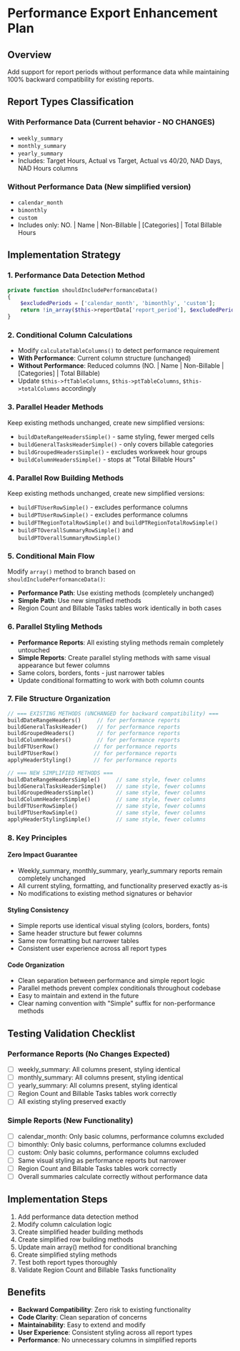 # Performance Export Enhancement Plan

## Overview
Add support for report periods without performance data while maintaining 100% backward compatibility for existing reports.

## Report Types Classification

### **With Performance Data** (Current behavior - NO CHANGES)
- `weekly_summary`
- `monthly_summary` 
- `yearly_summary`
- Includes: Target Hours, Actual vs Target, Actual vs 40/20, NAD Days, NAD Hours columns

### **Without Performance Data** (New simplified version)
- `calendar_month`
- `bimonthly`
- `custom`
- Includes only: NO. | Name | Non-Billable | [Categories] | Total Billable Hours

## Implementation Strategy

### 1. **Performance Data Detection Method**
```php
private function shouldIncludePerformanceData()
{
    $excludedPeriods = ['calendar_month', 'bimonthly', 'custom'];
    return !in_array($this->reportData['report_period'], $excludedPeriods);
}
```

### 2. **Conditional Column Calculations**
- Modify `calculateTableColumns()` to detect performance requirement
- **With Performance**: Current column structure (unchanged)
- **Without Performance**: Reduced columns (NO. | Name | Non-Billable | [Categories] | Total Billable)
- Update `$this->ftTableColumns`, `$this->ptTableColumns`, `$this->totalColumns` accordingly

### 3. **Parallel Header Methods**
Keep existing methods unchanged, create new simplified versions:
- `buildDateRangeHeadersSimple()` - same styling, fewer merged cells
- `buildGeneralTasksHeaderSimple()` - only covers billable categories  
- `buildGroupedHeadersSimple()` - excludes workweek hour groups
- `buildColumnHeadersSimple()` - stops at "Total Billable Hours"

### 4. **Parallel Row Building Methods**
Keep existing methods unchanged, create new simplified versions:
- `buildFTUserRowSimple()` - excludes performance columns
- `buildPTUserRowSimple()` - excludes performance columns
- `buildFTRegionTotalRowSimple()` and `buildPTRegionTotalRowSimple()`
- `buildFTOverallSummaryRowSimple()` and `buildPTOverallSummaryRowSimple()`

### 5. **Conditional Main Flow**
Modify `array()` method to branch based on `shouldIncludePerformanceData()`:
- **Performance Path**: Use existing methods (completely unchanged)
- **Simple Path**: Use new simplified methods
- Region Count and Billable Tasks tables work identically in both cases

### 6. **Parallel Styling Methods**
- **Performance Reports**: All existing styling methods remain completely untouched
- **Simple Reports**: Create parallel styling methods with same visual appearance but fewer columns
- Same colors, borders, fonts - just narrower tables
- Update conditional formatting to work with both column counts

### 7. **File Structure Organization**
```php
// === EXISTING METHODS (UNCHANGED for backward compatibility) ===
buildDateRangeHeaders()     // for performance reports
buildGeneralTasksHeader()   // for performance reports
buildGroupedHeaders()       // for performance reports
buildColumnHeaders()        // for performance reports
buildFTUserRow()           // for performance reports
buildPTUserRow()           // for performance reports
applyHeaderStyling()       // for performance reports

// === NEW SIMPLIFIED METHODS ===
buildDateRangeHeadersSimple()     // same style, fewer columns
buildGeneralTasksHeaderSimple()   // same style, fewer columns
buildGroupedHeadersSimple()       // same style, fewer columns
buildColumnHeadersSimple()        // same style, fewer columns
buildFTUserRowSimple()            // same style, fewer columns
buildPTUserRowSimple()            // same style, fewer columns
applyHeaderStylingSimple()        // same style, fewer columns
```

### 8. **Key Principles**

#### **Zero Impact Guarantee**
- Weekly_summary, monthly_summary, yearly_summary reports remain completely unchanged
- All current styling, formatting, and functionality preserved exactly as-is
- No modifications to existing method signatures or behavior

#### **Styling Consistency**
- Simple reports use identical visual styling (colors, borders, fonts)
- Same header structure but fewer columns
- Same row formatting but narrower tables
- Consistent user experience across all report types

#### **Code Organization**
- Clean separation between performance and simple report logic
- Parallel methods prevent complex conditionals throughout codebase
- Easy to maintain and extend in the future
- Clear naming convention with "Simple" suffix for non-performance methods

## Testing Validation Checklist

### **Performance Reports (No Changes Expected)**
- [ ] weekly_summary: All columns present, styling identical
- [ ] monthly_summary: All columns present, styling identical  
- [ ] yearly_summary: All columns present, styling identical
- [ ] Region Count and Billable Tasks tables work correctly
- [ ] All existing styling preserved exactly

### **Simple Reports (New Functionality)**
- [ ] calendar_month: Only basic columns, performance columns excluded
- [ ] bimonthly: Only basic columns, performance columns excluded
- [ ] custom: Only basic columns, performance columns excluded
- [ ] Same visual styling as performance reports but narrower
- [ ] Region Count and Billable Tasks tables work correctly
- [ ] Overall summaries calculate correctly without performance data

## Implementation Steps
1. Add performance data detection method
2. Modify column calculation logic
3. Create simplified header building methods
4. Create simplified row building methods  
5. Update main array() method for conditional branching
6. Create simplified styling methods
7. Test both report types thoroughly
8. Validate Region Count and Billable Tasks functionality

## Benefits
- **Backward Compatibility**: Zero risk to existing functionality
- **Code Clarity**: Clean separation of concerns
- **Maintainability**: Easy to extend and modify
- **User Experience**: Consistent styling across all report types
- **Performance**: No unnecessary columns in simplified reports